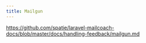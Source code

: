 ```yaml
---
title: Mailgun
---
```


https://github.com/spatie/laravel-mailcoach-docs/blob/master/docs/handling-feedback/mailgun.md
